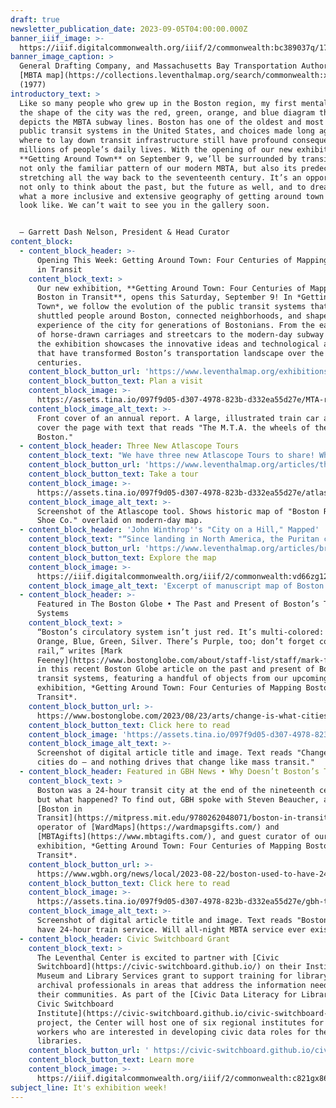 ```yaml
---
draft: true
newsletter_publication_date: 2023-09-05T04:00:00.000Z
banner_iiif_image: >-
  https://iiif.digitalcommonwealth.org/iiif/2/commonwealth:bc389037q/17,17,3945,1172/2000,/0/default.jpg
banner_image_caption: >
  General Drafting Company, and Massachusetts Bay Transportation Authority,
  [MBTA map](https://collections.leventhalmap.org/search/commonwealth:xs55pv17h)
  (1977)
introductory_text: >
  Like so many people who grew up in the Boston region, my first mental map of
  the shape of the city was the red, green, orange, and blue diagram that
  depicts the MBTA subway lines. Boston has one of the oldest and most extensive
  public transit systems in the United States, and choices made long ago about
  where to lay down transit infrastructure still have profound consequences on
  millions of people’s daily lives. With the opening of our new exhibition
  **Getting Around Town** on September 9, we’ll be surrounded by transit maps:
  not only the familiar pattern of our modern MBTA, but also its predecessors
  stretching all the way back to the seventeenth century. It’s an opportunity
  not only to think about the past, but the future as well, and to dream about
  what a more inclusive and extensive geography of getting around town might
  look like. We can’t wait to see you in the gallery soon.


  — Garrett Dash Nelson, President & Head Curator
content_block:
  - content_block_header: >-
      Opening This Week: Getting Around Town: Four Centuries of Mapping Boston
      in Transit 
    content_block_text: >
      Our new exhibition, **Getting Around Town: Four Centuries of Mapping
      Boston in Transit**, opens this Saturday, September 9! In *Getting Around
      Town*, we follow the evolution of the public transit systems that have
      shuttled people around Boston, connected neighborhoods, and shaped the
      experience of the city for generations of Bostonians. From the early days
      of horse-drawn carriages and streetcars to the modern-day subway system,
      the exhibition showcases the innovative ideas and technological advances
      that have transformed Boston’s transportation landscape over the past four
      centuries.
    content_block_button_url: 'https://www.leventhalmap.org/exhibitions/'
    content_block_button_text: Plan a visit
    content_block_image: >-
      https://assets.tina.io/097f9d05-d307-4978-823b-d332ea55d27e/MTA-report.jpeg
    content_block_image_alt_text: >-
      Front cover of an annual report. A large, illustrated train car and bus
      cover the page with text that reads "The M.T.A. the wheels of the NEW
      Boston."
  - content_block_header: Three New Atlascope Tours
    content_block_text: "We have three new Atlascope Tours to share! Whether mapping out the sites of an influential photography collection, learning about changing university campuses, or uncovering the hidden history of Massachusetts’s role in the rubber industry,\_**Atlascope Tours**\_allow you—as either the creator or the tour-taker—to take a stroll through Boston history, exploring the city from the comfort of your couch and screen.\n"
    content_block_button_url: 'https://www.leventhalmap.org/articles/three-new-atlascope-tours/'
    content_block_button_text: Take a tour
    content_block_image: >-
      https://assets.tina.io/097f9d05-d307-4978-823b-d332ea55d27e/atlas-tour-3.png
    content_block_image_alt_text: >-
      Screenshot of the Atlascope tool. Shows historic map of "Boston Rubber
      Shoe Co." overlaid on modern-day map. 
  - content_block_header: 'John Winthrop''s "City on a Hill," Mapped'
    content_block_text: "“Since landing in North America, the Puritan colonists had relied on the expertise of Indigenous peoples as they walked forests, farms, and pathways that Algonquian-speaking peoples had created. When the English got lost, Algonquians rescued them. When the English traveled, Algonquians guided them,” writes\_[Nathan Braccio](https://nathanbraccio.com/), Assistant Professor of History at [Lesley University](https://lesley.edu/about/faculty-staff-directory/nathan-braccio), in this new digital publication looking at Indigenous presence in one of the earliest maps of the Massachusetts Bay colony. This digital work is part of the Leventhal Center’s\_[Small Grants for Early Career Digital Publications](http://leventhalmap.org/research/digital-publication-small-grants/)\_program.\n"
    content_block_button_url: 'https://www.leventhalmap.org/articles/braccio-winthrop-map/'
    content_block_button_text: Explore the map
    content_block_image: >-
      https://iiif.digitalcommonwealth.org/iiif/2/commonwealth:vd66zg12n/2340,1522,1536,1850/1200,/0/default.jpg
    content_block_image_alt_text: 'Excerpt of manuscript map of Boston. '
  - content_block_header: >-
      Featured in The Boston Globe • The Past and Present of Boston’s Transit
      Systems 
    content_block_text: >
      “Boston’s circulatory system isn’t just red. It’s multi-colored: Red,
      Orange, Blue, Green, Silver. There’s Purple, too; don’t forget commuter
      rail,” writes [Mark
      Feeney](https://www.bostonglobe.com/about/staff-list/staff/mark-feeney/?p1=Article_Byline)
      in this recent Boston Globe article on the past and present of Boston’s
      transit systems, featuring a handful of objects from our upcoming
      exhibition, *Getting Around Town: Four Centuries of Mapping Boston in
      Transit*.
    content_block_button_url: >-
      https://www.bostonglobe.com/2023/08/23/arts/change-is-what-cities-do-nothing-drives-that-change-like-mass-transit/
    content_block_button_text: Click here to read
    content_block_image: 'https://assets.tina.io/097f9d05-d307-4978-823b-d332ea55d27e/bos-globe.png'
    content_block_image_alt_text: >-
      Screenshot of digital article title and image. Text reads "Change is what
      cities do – and nothing drives that change like mass transit." 
  - content_block_header: Featured in GBH News • Why Doesn’t Boston’s T Run 24/7?
    content_block_text: >
      Boston was a 24-hour transit city at the end of the nineteenth century,
      but what happened? To find out, GBH spoke with Steven Beaucher, author of
      [Boston in
      Transit](https://mitpress.mit.edu/9780262048071/boston-in-transit/),
      operator of [WardMaps](https://wardmapsgifts.com/) and
      [MBTAgifts](https://www.mbtagifts.com/), and guest curator of our upcoming
      exhibition, *Getting Around Town: Four Centuries of Mapping Boston in
      Transit*.
    content_block_button_url: >-
      https://www.wgbh.org/news/local/2023-08-22/boston-used-to-have-24-hour-train-service-will-all-night-mbta-service-ever-exist 
    content_block_button_text: Click here to read
    content_block_image: >-
      https://assets.tina.io/097f9d05-d307-4978-823b-d332ea55d27e/gbh-transit.png
    content_block_image_alt_text: >-
      Screenshot of digital article title and image. Text reads "Boston used to
      have 24-hour train service. Will all-night MBTA service ever exist?"" 
  - content_block_header: Civic Switchboard Grant
    content_block_text: >
      The Leventhal Center is excited to partner with [Civic
      Switchboard](https://civic-switchboard.github.io/) on their Institute of
      Museum and Library Services grant to support training for library and
      archival professionals in areas that address the information needs of
      their communities. As part of the [Civic Data Literacy for Libraries: A
      Civic Switchboard
      Institute](https://civic-switchboard.github.io/civic-switchboard-institute/)
      project, the Center will host one of six regional institutes for library
      workers who are interested in developing civic data roles for their
      libraries.
    content_block_button_url: ' https://civic-switchboard.github.io/civic-switchboard-institute/'
    content_block_button_text: Learn more
    content_block_image: >-
      https://iiif.digitalcommonwealth.org/iiif/2/commonwealth:c821gx86v/148,27,3478,2550/2000,/0/default.jpg
subject_line: It's exhibition week!
---
```























